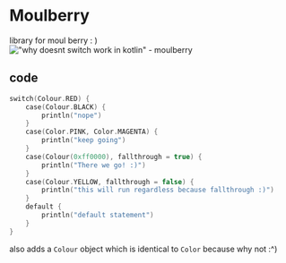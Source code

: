 # Moulberry
library for moul berry :        )  
!["why doesnt switch work in kotlin" - moulberry](https://i.imgur.com/6181ZWh.png)
## code
```kotlin
switch(Colour.RED) {
    case(Colour.BLACK) {
        println("nope")
    }
    case(Color.PINK, Color.MAGENTA) {
        println("keep going")
    }
    case(Colour(0xff0000), fallthrough = true) {
        println("There we go! :)")
    }
    case(Colour.YELLOW, fallthrough = false) {
        println("this will run regardless because fallthrough :)")
    }
    default {
        println("default statement")
    }
}
```
also adds a `Colour` object which is identical to `Color` because why not :^)